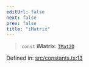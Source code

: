 ```yaml
---
editUrl: false
next: false
prev: false
title: "iMatrix"
---
```


> `const` **iMatrix**: [`TMat2D`](/api/type-aliases/tmat2d/)

Defined in: [src/constants.ts:13](https://github.com/fabricjs/fabric.js/blob/8748628df7e9de00ba77413bfc3ad9e9fe9d4f30/src/constants.ts#L13)

